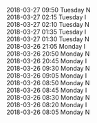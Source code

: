 2018-03-27 09:50 Tuesday  N  
2018-03-27 02:15 Tuesday  I  
2018-03-27 02:10 Tuesday  N  
2018-03-27 01:35 Tuesday  I  
2018-03-27 01:30 Tuesday  N  
2018-03-26 21:05 Monday  I  
2018-03-26 20:50 Monday  N  
2018-03-26 20:45 Monday  I  
2018-03-26 09:30 Monday  N  
2018-03-26 09:05 Monday  I  
2018-03-26 08:50 Monday  N  
2018-03-26 08:45 Monday  I  
2018-03-26 08:30 Monday  N  
2018-03-26 08:20 Monday  I  
2018-03-26 08:05 Monday  N  
